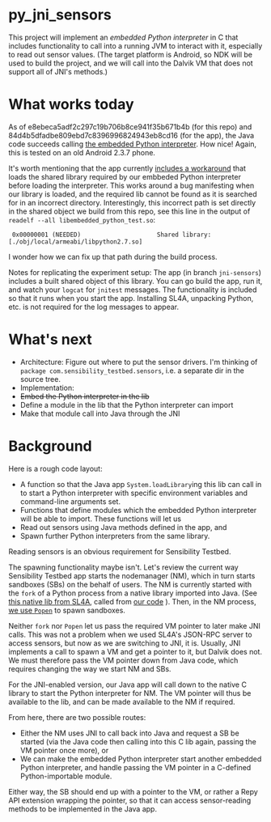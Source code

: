 # py_jni_sensors

This project will implement an *embedded Python interpreter* in C that 
includes functionality to call into a running JVM to interact with it, 
especially to read out sensor values.
(The target platform is Android, so NDK will be used to build the project, 
and we will call into the Dalvik VM that does not support all of JNI's methods.)


# What works today

As of e8ebeca5adf2c297c19b706b8ce941f35b671b4b (for this repo) and 
84d4b5dfadbe809ebd7c8396996824943eb8cd16 (for the app), 
the Java code succeeds calling [the embedded Python interpreter](https://github.com/SensibilityTestbed/py_jni_sensors/blob/master/jni/embedded_python_test.c#L44-L51). 
How nice! Again, this is tested on an old Android 2.3.7 phone.

It's worth mentioning that the app currently [includes a workaround](https://github.com/SensibilityTestbed/sensibility-testbed/blob/84d4b5dfadbe809ebd7c8396996824943eb8cd16/SensibilityTestbed/src/com/sensibility_testbed/ScriptApplication.java#L57) 
that loads the shared library required by our embbeded Python interpreter 
before loading the interpreter. This works around a bug manifesting when 
our library is loaded, and the required lib cannot be found as it is 
searched for in an incorrect directory. Interestingly, this incorrect 
path is set directly in the shared object we build from this repo, see 
this line in the output of `readelf --all libembedded_python_test.so`:

```
 0x00000001 (NEEDED)                     Shared library: [./obj/local/armeabi/libpython2.7.so]
```

I wonder how we can fix up that path during the build process.


Notes for replicating the experiment setup: 
The app (in branch `jni-sensors`) includes a built shared object of this library. 
You can go build the app, run it, and watch your `logcat` for `jnitest` messages.
The functionality is included so that it runs when you start the app. Installing 
SL4A, unpacking Python, etc. is not required for the log messages to appear.



# What's next

* Architecture: Figure out where to put the sensor drivers. I'm thinking of `package com.sensibility_testbed.sensors`, i.e. a separate dir in the source tree.
* Implementation:
 * ~~Embed the Python interpreter in the lib~~
 * Define a module in the lib that the Python interpreter can import
 * Make that module call into Java through the JNI



# Background

Here is a rough code layout:
* A function so that the Java app `System.loadLibrary`ing this lib 
can call in to start a Python interpreter with specific environment 
variables and command-line arguments set.
* Functions that define modules which the embedded Python interpreter will 
be able to import. These functions will let us 
 * Read out sensors using Java methods defined in the app, and
 * Spawn further Python interpreters from the same library.

Reading sensors is an obvious requirement for Sensibility Testbed.

The spawning functionality maybe isn't. Let's review the current way 
Sensibility Testbed app starts the nodemanager (NM), which in turn starts 
sandboxes (SBs) on the behalf of users. The NM is currently started with 
the `fork` of a Python process from a native library imported into Java.
(See [this native lib from SL4A](https://github.com/damonkohler/sl4a/blob/3d6fb6714088ee248f819c2f7c76e3da2ef12423/android/ScriptingLayerForAndroid/jni/com_googlecode_android_scripting_Exec.cpp#L121), called from [our code](https://github.com/SensibilityTestbed/sensibility-testbed/blob/ebf22e33db36ae56338fd79d5785528dba555d7f/SensibilityTestbed/src/com/sensibility_testbed/process/Process.java#L134) ).
Then, in the NM process, [we use `Popen`](https://github.com/SensibilityTestbed/nodemanager/blob/master/nmAPI.py#L379-L388) to spawn sandboxes.

Neither `fork` nor `Popen` let us pass the required VM pointer to later 
make JNI calls. This was not a problem when we used SL4A's JSON-RPC server 
to access sensors, but now as we are switching to JNI, it is.
Usually, JNI implements a call to spawn a VM and get a pointer to it, but 
Dalvik does not. We must therefore pass the VM pointer down from Java code, 
which requires changing the way we start NM and SBs.

For the JNI-enabled version, our Java app will call down to the native 
C library to start the Python interpreter for NM. The VM pointer will 
thus be available to the lib, and can be made available to the NM if required.

From here, there are two possible routes:
* Either the NM uses JNI to call back into Java and request a SB be started 
(via the Java code then calling into this C lib again, passing the VM pointer 
once more), or
* We can make the embedded Python interpreter start another embedded Python 
interpreter, and handle passing the VM pointer in a C-defined Python-importable 
module.

Either way, the SB should end up with a pointer to the VM, or rather a Repy 
API extension wrapping the pointer, so that it can access sensor-reading 
methods to be implemented in the Java app.
